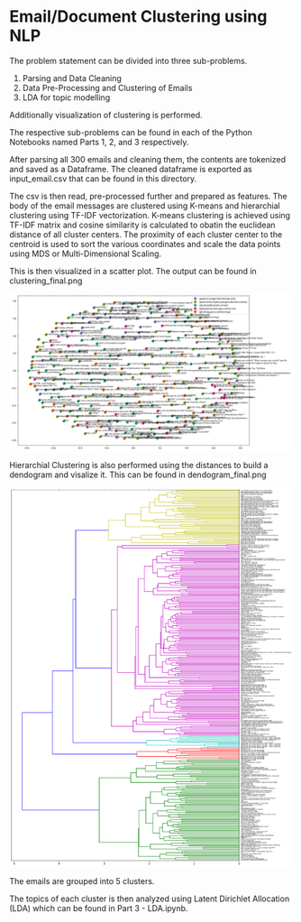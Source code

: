 # Email/Document Clustering using NLP

The problem statement can be divided into three sub-problems.

1. Parsing and Data Cleaning
2. Data Pre-Processing and Clustering of Emails
3. LDA for topic modelling

Additionally visualization of clustering is performed.

The respective sub-problems can be found in each of the Python Notebooks named Parts 1, 2, and 3 respectively.

After parsing all 300 emails and cleaning them, the contents are tokenized and saved as a Dataframe.
The cleaned dataframe is exported as input_email.csv that can be found in this directory.

The csv is then read, pre-processed further and prepared as features.
The body of the email messages are clustered using K-means and hierarchial clustering using TF-IDF vectorization.
K-means clustering is achieved using TF-IDF matrix and cosine similarity is calculated to obatin the euclidean distance of all cluster centers.
The proximity of each cluster center to the centroid is used to sort the various coordinates and scale the data points using MDS or Multi-Dimensional Scaling.

This is then visualized in a scatter plot. The output can be found in clustering_final.png

![alt-text](https://github.com/Vandhana-Visaka/Email-Document-Clustering-using-NLP/blob/main/clustering_final.png)

Hierarchial Clustering is also performed using the distances to build a dendogram and visalize it. 
This can be found in dendogram_final.png

![alt-text](https://github.com/Vandhana-Visaka/Email-Document-Clustering-using-NLP/blob/main/dendogram_final.png)

The emails are grouped into 5 clusters.

The topics of each cluster is then analyzed using Latent Dirichlet Allocation (LDA) which can be found in Part 3 - LDA.ipynb.




